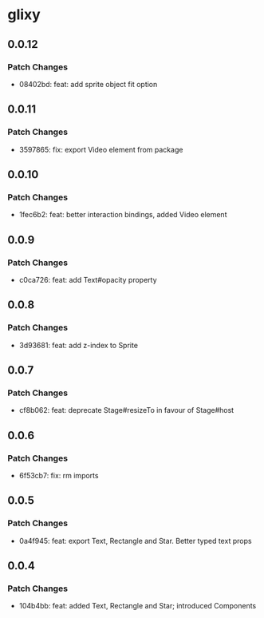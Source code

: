 # glixy

## 0.0.12

### Patch Changes

- 08402bd: feat: add sprite object fit option

## 0.0.11

### Patch Changes

- 3597865: fix: export Video element from package

## 0.0.10

### Patch Changes

- 1fec6b2: feat: better interaction bindings, added Video element

## 0.0.9

### Patch Changes

- c0ca726: feat: add Text#opacity property

## 0.0.8

### Patch Changes

- 3d93681: feat: add z-index to Sprite

## 0.0.7

### Patch Changes

- cf8b062: feat: deprecate Stage#resizeTo in favour of Stage#host

## 0.0.6

### Patch Changes

- 6f53cb7: fix: rm imports

## 0.0.5

### Patch Changes

- 0a4f945: feat: export Text, Rectangle and Star. Better typed text props

## 0.0.4

### Patch Changes

- 104b4bb: feat: added Text, Rectangle and Star; introduced Components
